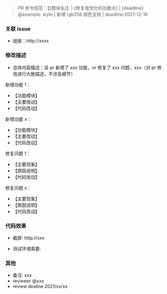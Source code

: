 > PR 命令规范：【{模块名}】| {修复或优化的功能点} | {deadline} <br/>
> @example: style | 新增 rgb256 颜色支持 | deadline:2021-12-16

### 关联 issue

- 链接：http://xxxx

### 修改描述

- 总体内容描述：该 pr 新增了 xxx 功能，or 修复了 xxx 问题，xxx（对 pr 修改进行大致描述，不涉及细节）

新增功能 1：

- 【功能模块】
- 【主要改动】
- 【代码改动】

新增功能 x：

- 【功能模块】
- 【主要改动】
- 【代码改动】

修复问题 1：

- 【主要现象】
- 【原因说明】
- 【代码改动】

修复问题 x：

- 【主要现象】
- 【原因说明】
- 【代码改动】

### 代码效果

- 截屏:
  http://xxx

- 测试环境需要:

### 其他

- 备注: xxx
- reviewer @xxx
- review dealine 2021/xx/xx
